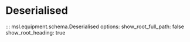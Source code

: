 # Deserialised

::: msl.equipment.schema.Deserialised
    options:
        show_root_full_path: false
        show_root_heading: true
